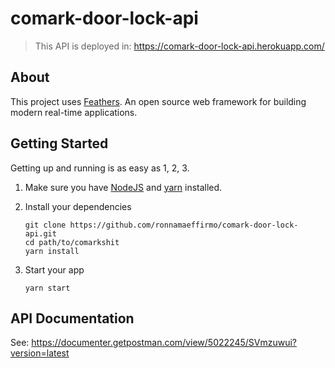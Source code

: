 # comark-door-lock-api

> This API is deployed in: https://comark-door-lock-api.herokuapp.com/ 

## About

This project uses [Feathers](http://feathersjs.com). An open source web framework for building modern real-time applications.

## Getting Started

Getting up and running is as easy as 1, 2, 3.

1. Make sure you have [NodeJS](https://nodejs.org/) and [yarn](https://yarnpkg.com) installed.
2. Install your dependencies

    ```
    git clone https://github.com/ronnamaeffirmo/comark-door-lock-api.git
    cd path/to/comarkshit
    yarn install
    ```

3. Start your app

    ```
    yarn start
    ```

## API Documentation
See: https://documenter.getpostman.com/view/5022245/SVmzuwui?version=latest
